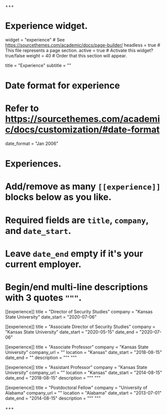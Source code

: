 +++
# Experience widget.
widget = "experience"  # See https://sourcethemes.com/academic/docs/page-builder/
headless = true  # This file represents a page section.
active = true  # Activate this widget? true/false
weight = 40  # Order that this section will appear.

title = "Experience"
subtitle = ""

# Date format for experience
#   Refer to https://sourcethemes.com/academic/docs/customization/#date-format
date_format = "Jan 2006"

# Experiences.
#   Add/remove as many `[[experience]]` blocks below as you like.
#   Required fields are `title`, `company`, and `date_start`.
#   Leave `date_end` empty if it's your current employer.
#   Begin/end multi-line descriptions with 3 quotes `"""`.

[[experience]]
  title = "Director of Security Studies"
  company = "Kansas State University"
  date_start = "2020-07-06"

[[experience]]
  title = "Associate Director of Security Studies"
  company = "Kansas State University"
  date_start = "2020-05-15"
  date_end = "2020-07-06"

[[experience]]
  title = "Associate Professor"
  company = "Kansas State University"
  company_url = ""
  location = "Kansas"
  date_start = "2018-08-15"
  date_end = ""
  description = """ """
  
[[experience]]
  title = "Assistant Professor"
  company = "Kansas State University"
  company_url = ""
  location = "Kansas"
  date_start = "2014-08-15"
  date_end = "2018-08-15"
  description = """ """

[[experience]]
  title = "Postdoctoral Fellow"
  company = "University of Alabama"
  company_url = ""
  location = "Alabama"
  date_start = "2013-07-01"
  date_end = "2014-08-15"
  description = """ """

+++
